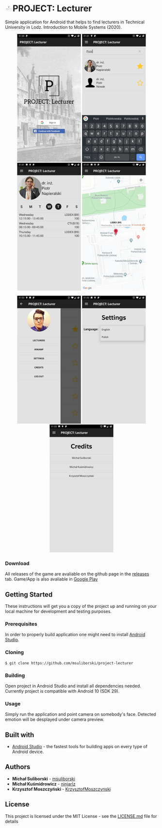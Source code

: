 <h1> <img width="25" src="app/src/main/res/mipmap-xxxhdpi/ic_launcher.png">PROJECT: Lecturer </h1>

Simple application for Android that helps to find lecturers in Technical University in Lodz. Introduction to Mobile Systems (2020).<br/>

<p align="center">
  <img width="210" src="images/1.jpg">
  <img width="210" src="images/2.jpg">
  <img width="210" src="images/3.jpg">
  <img width="210" src="images/4.jpg">
</p>

<p align="center">
  <img width="210" src="images/5.jpg">
  <img width="210" src="images/6.jpg">
  <img width="210" src="images/7.jpg">
</p>

### Download
All releases of the game are avaliable on the github page in the [releases](https://github.com/msuliborski/project-lecturer/releases) tab. 
Game/App is also avaliable in [Google Play](https://play.google.com/store/apps/details?id=com.ms.projectlecturer)

## Getting Started
These instructions will get you a copy of the project up and running on your local machine for development and testing purposes. 

### Prerequisites
In order to properly build application one might need to install [Android Studio](https://developer.android.com/studio).

### Cloning
```
$ git clone https://github.com/msuliborski/project-lecturer
```

### Building
Open project in Android Studio and install all dependencies needed. Currently project is compatible with Android 10 (SDK 29).

### Usage
Simply run the application and point camera on somebody's face. Detected emotion will be desplayed under camera preview.

## Built with
* [Android Studio](https://developer.android.com/studio) - the fastest tools for building apps on every type of Android device.

## Authors
* **Michał Suliborski** - [msuliborski](https://github.com/msuliborski)
* **Michał Kuśmidrowicz** - [ninjarlz](https://github.com/ninjarlz)
* **Krzysztof Moszczyński** - [KrzysztofMoszczynski](https://github.com/KrzysztofMoszczynski)

## License
This project is licensed under the MIT License - see the [LICENSE.md](LICENSE.md) file for details
